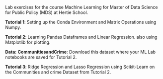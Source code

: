 Lab exercises for the course Machine Learning for Master of Data Science for Public Policy (MDS) at Hertie School.

**Tutorial 1**: Setting up the Conda Environment and Matrix Operations using Numpy. 

**Tutorial 2**: Learning Pandas Dataframes and Linear Regression. also using Matplotlib for plotting.

**Data:** 
**CommunitiesandCrime**: Download this dataset where your ML Lab notebooks are saved for Tutorial 2.

**Tutorial 3**: Ridge Regression and Lasso Regression using Scikit-Learn on the Communities and crime Dataset from Tutorial 2.
